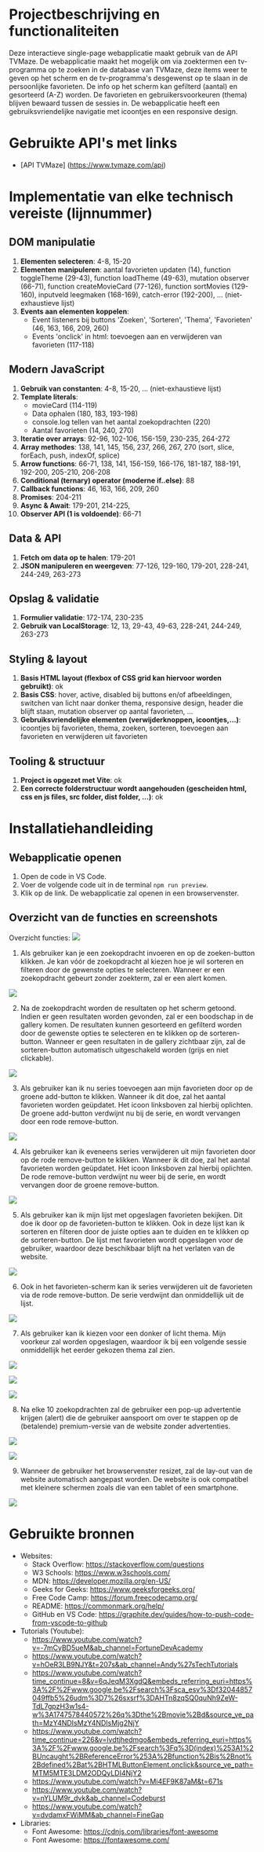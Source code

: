 # Projectbeschrijving en functionaliteiten

Deze interactieve single-page webapplicatie maakt gebruik van de API TVMaze. De webapplicatie maakt het mogelijk om via zoektermen een tv-programma op te zoeken in de database van TVMaze, deze items weer te geven op het scherm en de tv-programma's desgewenst op te slaan in de persoonlijke favorieten. De info op het scherm kan gefilterd (aantal) en gesorteerd (A-Z) worden. De favorieten en gebruikersvoorkeuren (thema) blijven bewaard tussen de sessies in. De webapplicatie heeft een gebruiksvriendelijke navigatie met icoontjes en een responsive design.

# Gebruikte API's met links

* [API TVMaze] (https://www.tvmaze.com/api)

# Implementatie van elke technisch vereiste (lijnnummer)

## DOM manipulatie  
1) **Elementen selecteren**: 4-8, 15-20
2) **Elementen manipuleren**: aantal favorieten updaten (14), function toggleTheme (29-43), function loadTheme (49-63), mutation observer (66-71), function createMovieCard (77-126), function sortMovies (129-160), inputveld leegmaken (168-169), catch-error (192-200), ... (niet-exhaustieve lijst)
3) **Events aan elementen koppelen**: 
    * Event listeners bij buttons 'Zoeken', 'Sorteren', 'Thema', 'Favorieten' (46, 163, 166, 209, 260)
    * Events 'onclick' in html: toevoegen aan en verwijderen van favorieten (117-118)
## Modern JavaScript  
1) **Gebruik van constanten**: 4-8, 15-20, ... (niet-exhaustieve lijst)
2) **Template literals**:
    * movieCard (114-119)
    * Data ophalen (180, 183, 193-198)
    * console.log tellen van het aantal zoekopdrachten (220)
    * Aantal favorieten (14, 240, 270)
3) **Iteratie over arrays**: 92-96, 102-106, 156-159, 230-235, 264-272
4) **Array methodes**: 138, 141, 145, 156, 237, 266, 267, 270 (sort, slice, forEach, push, indexOf, splice)
5) **Arrow functions**: 66-71, 138, 141, 156-159, 166-176, 181-187, 188-191, 192-200, 205-210, 206-208
6) **Conditional (ternary) operator (moderne if..else)**: 88
7) **Callback functions**: 46, 163, 166, 209, 260
8) **Promises**: 204-211
9) **Async & Await**: 179-201, 214-225, 
10) **Observer API (1 is voldoende)**: 66-71
## Data & API
1) **Fetch om data op te halen**: 179-201
2) **JSON manipuleren en weergeven**: 77-126, 129-160, 179-201, 228-241, 244-249, 263-273
## Opslag & validatie
1) **Formulier validatie**: 172-174, 230-235
2) **Gebruik van LocalStorage**: 12, 13, 29-43, 49-63, 228-241, 244-249, 263-273
## Styling & layout
1) **Basis HTML layout (flexbox of CSS grid kan hiervoor worden gebruikt)**: ok
2) **Basis CSS**: hover, active, disabled bij buttons en/of afbeeldingen, switchen van licht naar donker thema, responsive design, header die blijft staan, mutation observer op aantal favorieten, ...
3) **Gebruiksvriendelijke elementen (verwijderknoppen, icoontjes,...)**: icoontjes bij favorieten, thema, zoeken, sorteren, toevoegen aan favorieten en verwijderen uit favorieten
## Tooling & structuur
1) **Project is opgezet met Vite**: ok
2) **Een correcte folderstructuur wordt aangehouden (gescheiden html, css en js files, src folder, dist folder, ...)**: ok

# Installatiehandleiding

## Webapplicatie openen
1) Open de code in VS Code.
2) Voer de volgende code uit in de terminal `npm run preview`. 
3) Klik op de link. De webapplicatie zal openen in een browservenster.

## Overzicht van de functies en screenshots

Overzicht functies: ![](print_screens/Overzicht_functies.jpg)

1) Als gebruiker kan je een zoekopdracht invoeren en op de zoeken-button klikken. Je kan vóór de zoekopdracht al kiezen hoe je wil sorteren en filteren door de gewenste opties te selecteren. Wanneer er een zoekopdracht gebeurt zonder zoekterm, zal er een alert komen.

![](print_screens/Zoekopdracht.gif)

2) Na de zoekopdracht worden de resultaten op het scherm getoond. Indien er geen resultaten worden gevonden, zal er een boodschap in de gallery komen. De resultaten kunnen gesorteerd en gefilterd worden door de gewenste opties te selecteren en te klikken op de sorteren-button. Wanneer er geen resultaten in de gallery zichtbaar zijn, zal de sorteren-button automatisch uitgeschakeld worden (grijs en niet clickable).

![](print_screens/Sorteren_en_filteren.gif)

3) Als gebruiker kan ik nu series toevoegen aan mijn favorieten door op de groene add-button te klikken. Wanneer ik dit doe, zal het aantal favorieten worden geüpdatet. Het icoon linksboven zal hierbij oplichten. De groene add-button verdwijnt nu bij de serie, en wordt vervangen door een rode remove-button.

![](print_screens/Favorieten_toevoegen_en_verwijderen.gif)

4) Als gebruiker kan ik eveneens series verwijderen uit mijn favorieten door op de rode remove-button te klikken. Wanneer ik dit doe, zal het aantal favorieten worden geüpdatet. Het icoon linksboven zal hierbij oplichten. De rode remove-button verdwijnt nu weer bij de serie, en wordt vervangen door de groene remove-button.

![](print_screens/Favorieten_toevoegen_en_verwijderen.gif)

5) Als gebruiker kan ik mijn lijst met opgeslagen favorieten bekijken. Dit doe ik door op de favorieten-button te klikken. Ook in deze lijst kan ik sorteren en filteren door de juiste opties aan te duiden en te klikken op de sorteren-button. De lijst met favorieten wordt opgeslagen voor de gebruiker, waardoor deze beschikbaar blijft na het verlaten van de website.

![](print_screens/Favorieten_bekijken_en_verwijderen.gif)

6) Ook in het favorieten-scherm kan ik series verwijderen uit de favorieten via de rode remove-button. De serie verdwijnt dan onmiddellijk uit de lijst.

![](print_screens/Favorieten_bekijken_en_verwijderen.gif)

7) Als gebruiker kan ik kiezen voor een donker of licht thema. Mijn voorkeur zal worden opgeslagen, waardoor ik bij een volgende sessie onmiddellijk het eerder gekozen thema zal zien.

![](print_screens/Dark_theme.jpg)

![](print_screens/Light_theme.jpg)

![](print_screens/Licht_en_donker_thema.gif)

8) Na elke 10 zoekopdrachten zal de gebruiker een pop-up advertentie krijgen (alert) die de gebruiker aanspoort om over te stappen op de (betalende) premium-versie van de website zonder advertenties.

![](print_screens/Pop-up_met_reclame_na_10_zoekopdrachten.jpg)

![](print_screens/Pop-up_met_reclame_na_10_zoekopdrachten.gif)

9) Wanneer de gebruiker het browservenster resizet, zal de lay-out van de website automatisch aangepast worden. De website is ook compatibel met kleinere schermen zoals die van een tablet of een smartphone.

![](print_screens/Responsive_Web_Design.gif)

# Gebruikte bronnen

* Websites:
    * Stack Overflow: <https://stackoverflow.com/questions>
    * W3 Schools: <https://www.w3schools.com/>
    * MDN: <https://developer.mozilla.org/en-US/>
    * Geeks for Geeks: <https://www.geeksforgeeks.org/>
    * Free Code Camp: <https://forum.freecodecamp.org/>
    * README: <https://commonmark.org/help/>
    * GitHub en VS Code: <https://graphite.dev/guides/how-to-push-code-from-vscode-to-github>
* Tutorials (Youtube):
    * <https://www.youtube.com/watch?v=-7mCyBD5ueM&ab_channel=FortuneDevAcademy>
    * <https://www.youtube.com/watch?v=hOeR3LB9NJY&t=207s&ab_channel=Andy%27sTechTutorials>
    * <https://www.youtube.com/watch?time_continue=8&v=6qJeqM3XgdQ&embeds_referring_euri=https%3A%2F%2Fwww.google.be%2Fsearch%3Fsca_esv%3Df32044857049ffb5%26udm%3D7%26sxsrf%3DAHTn8zqSQ0quNh9ZeW-TdL7gpzH3w1s4-w%3A1747578440572%26q%3Dthe%2Bmovie%2Bd&source_ve_path=MzY4NDIsMzY4NDIsMjg2NjY>
    * <https://www.youtube.com/watch?time_continue=226&v=lvdtjhedmgo&embeds_referring_euri=https%3A%2F%2Fwww.google.be%2Fsearch%3Fq%3D(index)%253A1%2BUncaught%2BReferenceError%253A%2Bfunction%2Bis%2Bnot%2Bdefined%2Bat%2BHTMLButtonElement.onclick&source_ve_path=MTM5MTE3LDM2ODQyLDI4NjY2>
    * <https://www.youtube.com/watch?v=Mi4EF9K87aM&t=671s>
    * <https://www.youtube.com/watch?v=nYLUM9r_dvk&ab_channel=Codeburst>
    * <https://www.youtube.com/watch?v=dvdamxFWiMM&ab_channel=FineGap>
* Libraries: 
    * Font Awesome: <https://cdnjs.com/libraries/font-awesome>
    * Font Awesome: <https://fontawesome.com/>
